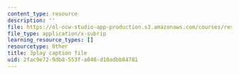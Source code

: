 ```yaml
---
content_type: resource
description: ''
file: https://ol-ocw-studio-app-production.s3.amazonaws.com/courses/res-18-009-learn-differential-equations-up-close-with-gilbert-strang-and-cleve-moler-fall-2015/2fac9e729db8553fa046d10adbb84781_xw3ccgYhFis.vtt
file_type: application/x-subrip
learning_resource_types: []
resourcetype: Other
title: 3play caption file
uid: 2fac9e72-9db8-553f-a046-d10adbb84781
---
```

